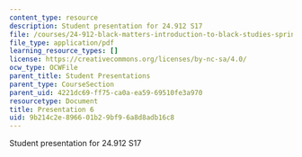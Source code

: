 ```yaml
---
content_type: resource
description: Student presentation for 24.912 S17
file: /courses/24-912-black-matters-introduction-to-black-studies-spring-2017/9b214c2e896601b29bf96a8d8adb16c8_MIT24_912S17_presentation_6.pdf
file_type: application/pdf
learning_resource_types: []
license: https://creativecommons.org/licenses/by-nc-sa/4.0/
ocw_type: OCWFile
parent_title: Student Presentations
parent_type: CourseSection
parent_uid: 4221dc69-ff75-ca0a-ea59-69510fe3a970
resourcetype: Document
title: Presentation 6
uid: 9b214c2e-8966-01b2-9bf9-6a8d8adb16c8
---
```

Student presentation for 24.912 S17
